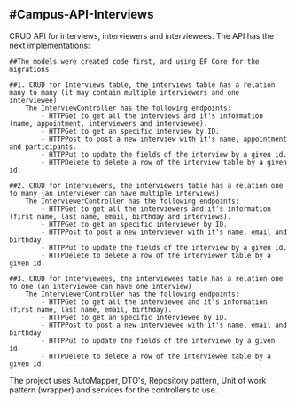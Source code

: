 #Campus-API-Interviews
----------------------
CRUD API for interviews, interviewers and interviewees.
The API has the next implementations:

    ##The models were created code first, and using EF Core for the migrations 

    ##1. CRUD for Interviews table, the interviews table has a relation many to many (it may contain multiple interviewers and one interviewee)
        The InterviewController has the following endpoints:
            - HTTPGet to get all the interviews and it's information (name, appointment, interviewers and interviewee).
            - HTTPGet to get an specific interview by ID.
            - HTTPPost to post a new interview with it's name, appointment and participants.
            - HTTPPut to update the fields of the interview by a given id.
            - HTTPDelete to delete a row of the interview table by a given id.

    ##2. CRUD for Interviewers, the interviewers table has a relation one to many (an interviewer can have multiple interviews)
        The InterviewerController has the following endpoints:
            - HTTPGet to get all the interviewers and it's information (first name, last name, email, birthday and interviews).
            - HTTPGet to get an specific interviewer by ID.
            - HTTPPost to post a new interviewer with it's name, email and birthday.
            - HTTPPut to update the fields of the interview by a given id.
            - HTTPDelete to delete a row of the interviewer table by a given id.
    
    ##3. CRUD for Interviewees, the interviewees table has a relation one to one (an interviewee can have one interview)
        The InterviewerController has the following endpoints:
            - HTTPGet to get all the interviewee and it's information (first name, last name, email, birthday).
            - HTTPGet to get an specific interviewee by ID.
            - HTTPPost to post a new interviewee with it's name, email and birthday.
            - HTTPPut to update the fields of the interviewe by a given id.
            - HTTPDelete to delete a row of the interviewee table by a given id.

The project uses AutoMapper, DTO's, Repository pattern, Unit of work pattern (wrapper) and services for the controllers to use.

